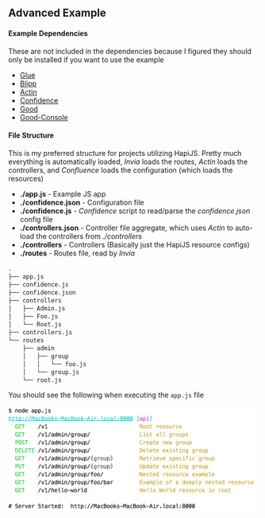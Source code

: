 ## Advanced Example

#### Example Dependencies

These are not included in the dependencies because I figured they should only be installed if you want to use the example

* [Glue](https://github.com/hapijs/glue)
* [Blipp](https://github.com/danielb2/blipp)
* [Actin](https://github.com/thegoleffect/actin)
* [Confidence](https://github.com/hapijs/confidence)
* [Good](https://github.com/hapijs/good)
* [Good-Console](https://github.com/hapijs/good-console)


#### File Structure

This is my preferred structure for projects utilizing HapiJS. Pretty much everything is automatically loaded,  *Invia* loads the routes, *Actin* loads the controllers, and *Confluence* loads the configuration (which loads the resources)

* **./app.js** - Example JS app
* **./confidence.json** - Configuration file
* **./confidence.js** - *Confidence* script to read/parse the *confidence.json* config file
* **./controllers.json** - Controller file aggregate, which uses *Actin* to auto-load the controllers from *./controllers*
* **./controllers** - Controllers (Basically just the HapiJS resource configs)
* **./routes** - Routes file, read by *Invia*

```
.
├── app.js
├── confidence.js
├── confidence.json
├── controllers
│   ├── Admin.js
│   ├── Foo.js
│   └── Root.js
├── controllers.js
└── routes
    ├── admin
    │   ├── group
    │   │   └── foo.js
    │   └── group.js
    └── root.js
```

You should see the following when executing the `app.js` file

![alt text](https://raw.githubusercontent.com/jhyland87/invia/master/examples/advanced/images/example-blipp.png "Example Blipp Output")